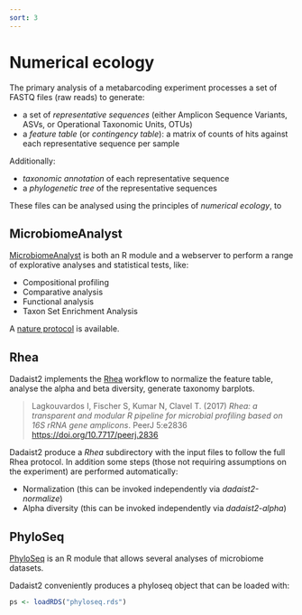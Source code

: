 ```yaml
---
sort: 3
---
```


# Numerical ecology

The primary analysis of a metabarcoding experiment processes a set of FASTQ files (raw reads) to generate:
* a set of _representative sequences_ (either Amplicon Sequence Variants, ASVs, or Operational Taxonomic Units, OTUs)
* a _feature table_ (or _contingency table_): a matrix of counts of hits against each representative sequence per sample

Additionally:
* _taxonomic annotation_ of each representative sequence
* a _phylogenetic tree_ of the representative sequences

These files can be analysed using the principles of *numerical ecology*, to 

## MicrobiomeAnalyst

[MicrobiomeAnalyst](https://www.microbiomeanalyst.ca/MicrobiomeAnalyst/upload/OtuUploadView.xhtml)
is both an R module and a webserver to perform a range of explorative analyses and statistical tests,
like:
* Compositional profiling
* Comparative analysis
* Functional analysis
* Taxon Set Enrichment Analysis

A [nature protocol](https://www.nature.com/articles/s41596-019-0264-1) is available.

## Rhea
Dadaist2 implements the [Rhea](https://lagkouvardos.github.io/Rhea/) workflow to normalize the feature table,
analyse the alpha and beta diversity, generate taxonomy barplots.

> Lagkouvardos I, Fischer S, Kumar N, Clavel T. (2017) _Rhea: a transparent and modular R pipeline for microbial profiling based on 16S rRNA gene amplicons_. PeerJ 5:e2836 https://doi.org/10.7717/peerj.2836

Dadaist2 produce a _Rhea_ subdirectory with the input files to follow the full Rhea protocol. In addition some steps (those not requiring assumptions on the experiment) are performed automatically:
* Normalization (this can be invoked independently via _dadaist2-normalize_)
* Alpha diversity (this can be invoked independently via _dadaist2-alpha_)

## PhyloSeq

[PhyloSeq](https://joey711.github.io/phyloseq/) is an R module that allows several
analyses of microbiome datasets.

Dadaist2 conveniently produces a phyloseq object that can be loaded with:

```r
ps <- loadRDS("phyloseq.rds")
```